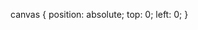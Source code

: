<canvas id=c></canvas>

<style></style>
  canvas {
    position: absolute;
    top: 0;
    left: 0;
 }
</style>
